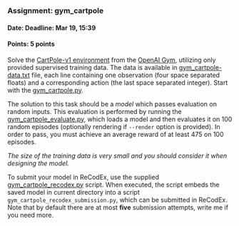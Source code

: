 ### Assignment: gym_cartpole
#### Date: Deadline: Mar 19, 15:39
#### Points: 5 points

Solve the [CartPole-v1 environment](https://gym.openai.com/envs/CartPole-v1)
from the [OpenAI Gym](https://gym.openai.com/), utilizing only provided supervised
training data. The data is available in
[gym_cartpole-data.txt](https://github.com/ufal/npfl114/tree/past-1718/labs/02/gym_cartpole-data.txt)
file, each line containing one observation (four space separated floats) and
a corresponding action (the last space separated integer). Start with the
[gym_cartpole.py](https://github.com/ufal/npfl114/tree/past-1718/labs/02/gym_cartpole.py).

The solution to this task should be a _model_ which passes evaluation on random
inputs. This evaluation is performed by running the
[gym_cartpole_evaluate.py](https://github.com/ufal/npfl114/tree/past-1718/labs/02/gym_cartpole_evaluate.py),
which loads a model and then evaluates it on 100 random episodes (optionally
rendering if `--render` option is provided). In order to pass, you must achieve
an average reward of at least 475 on 100 episodes.

_The size of the training data is very small and you should consider
it when designing the model._

To submit your model in ReCodEx, use the supplied
[gym_cartpole_recodex.py](https://github.com/ufal/npfl114/tree/past-1718/labs/02/gym_cartpole_recodex.py)
script. When executed, the script embeds the saved model in current
directory into a script `gym_cartpole_recodex_submission.py`, which can
be submitted in ReCodEx. Note that by default there are at most
**five** submission attempts, write me if you need more.
